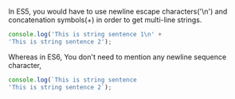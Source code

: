 
  In ES5, you would have to use newline escape characters('\\n') and concatenation symbols(+) in order to get multi-line strings.

  ```javascript
  console.log('This is string sentence 1\n' +
  'This is string sentence 2');
  ```

  Whereas in ES6, You don't need to mention any newline sequence character,

  ```javascript
  console.log(`This is string sentence
  'This is string sentence 2`);
  ```
